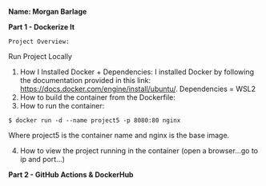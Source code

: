 **Name: Morgan Barlage**

**Part 1 - Dockerize It** <br />
```
Project Overview: 
```
Run Project Locally
1. How I Installed Docker + Dependencies: I installed Docker by following the documentation provided in this link: https://docs.docker.com/engine/install/ubuntu/. Dependencies = WSL2
2. How to build the container from the Dockerfile: 
3. How to run the container:
```
$ docker run -d --name project5 -p 8080:80 nginx
```
Where project5 is the container name and nginx is the base image.

4. How to view the project running in the container (open a browser...go to ip and port...)

**Part 2 - GitHub Actions & DockerHub**
